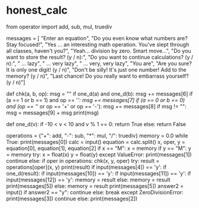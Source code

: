 # honest_calc
from operator import add, sub, mul, truediv

messages = [
    "Enter an equation",
    "Do you even know what numbers are? Stay focused!",
    "Yes ... an interesting math operation. You've slept through all classes, haven't you?",
    "Yeah... division by zero. Smart move...",
    "Do you want to store the result? (y / n):",
    "Do you want to continue calculations? (y / n):",
    " ... lazy", " ... very lazy", " ... very, very lazy",
    "You are", "Are you sure? It is only one digit! (y / n)",
    "Don't be silly! It's just one number! Add to the memory? (y / n)",
    "Last chance! Do you really want to embarrass yourself? (y / n)"]


def chk(a, b, op):
    msg = ""
    if one_d(a) and one_d(b):
        msg += messages[6]
    if (a == 1 or b == 1) and op == '*':
        msg += messages[7]
    if (a == 0 or b == 0) and (op == '*' or op == '+' or op == '-'):
        msg += messages[8]
    if msg != "":
        msg = messages[9] + msg
        print(msg)


def one_d(v):
    if -10 < v < 10 and v % 1 == 0:
        return True
    else:
        return False


operations = {"+": add, "-": sub, "*": mul, "/": truediv}
memory = 0.0
while True:
    print(messages[0])
    calc = input()
    equation = calc.split()
    x, oper, y = equation[0], equation[1], equation[2]
    if x == "M":
        x = memory
    if y == "M":
        y = memory
    try:
        x = float(x)
        y = float(y)
    except ValueError:
        print(messages[1])
        continue
    else:
        if oper in operations:
            chk(x, y, oper)
            try:
                result = operations[oper](x, y)
                print(result)
                if input(messages[4]) == 'y':
                    if one_d(result):
                        if input(messages[10]) == 'y':
                            if input(messages[11]) == 'y':
                                if input(messages[12]) == 'y':
                                    memory = result
                    else:
                        memory = result
                    print(messages[5])
                else:
                    memory = result
                    print(messages[5])
                answer2 = input()
                if answer2 == "y":
                    continue
                else:
                    break
            except ZeroDivisionError:
                print(messages[3])
                continue
        else:
            print(messages[2])
